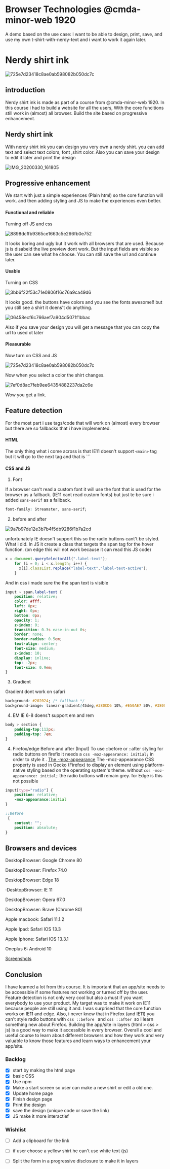 # Browser Technologies @cmda-minor-web 1920

A demo based on the use case: I want to be able to design, print, save, and use my own t-shirt-with-nerdy-text and i want to work it again later.


# Nerdy shirt ink 

<img width="" alt="725e7d23418c8ae0ab598082b050dc7c" src="https://user-images.githubusercontent.com/43183768/77921401-099f7380-72a0-11ea-8bdc-d02ed3e08cdd.png">



## introduction 

Nerdy shirt ink is made as part of a course from @cmda-minor-web 1920. In this course i had to build a website for all the users, With the core funcitions still work in (almost) all browser. Build the site based on progressive enhancement.

## Nerdy shirt ink
With nerdy shirt ink you can design you very own a nerdy shirt. you can add text and select text colors, font ,shirt color. Also you can save your design to edit it later and print the design

![IMG_20200330_161805](https://user-images.githubusercontent.com/43183768/77923067-2d63b900-72a2-11ea-8c36-ff9cd221a8b9.jpg)


## Progressive enhancement

We start with just a simple experiences (Plain html) so the core function will work. and then adding styling and JS to make the experiences even better.  

#### Functional and reliable

Turning off JS and css

<img width="" alt="8898dcffb9365ce1663c5e266fb0e752" src="https://user-images.githubusercontent.com/43183768/77923670-0d80c500-72a3-11ea-95b9-5baa6fae9be7.png">

It looks boring and ugly but it work with all browsers that are used. Because js is disabeld the live preview dont work. But the input fields are visible so the user can see what he choose. You can still save the url and continue later. 

#### Usable

Turning on CSS 

<img width="" alt="3bb6f22f53c71e0806f16c76a9ca49d6" src="https://user-images.githubusercontent.com/43183768/77924522-0908dc00-72a4-11ea-86ee-2745fe7aa668.png">

It looks good. the buttons have colors and you see the fonts awesome!! but you still see a shirt it doens't do anything.


<img width="" alt="06458ecf6c766aef7a904d5071f1bbac" src="https://user-images.githubusercontent.com/43183768/77925079-b8de4980-72a4-11ea-8100-1d25efa132eb.png">

Also if you save your design you will get a message that you can copy the url to used ot later

#### Pleasurable
Now turn on CSS and JS 

<img width="" alt="725e7d23418c8ae0ab598082b050dc7c" src="https://user-images.githubusercontent.com/43183768/77921401-099f7380-72a0-11ea-8bdc-d02ed3e08cdd.png">

Now when you select a color the shirt changes. 

<img width="" alt="7ef0d8ac7feb9ee64354882237da2c6e" src="https://user-images.githubusercontent.com/43183768/77925758-8d0f9380-72a5-11ea-8100-d4c504fe8dcb.png">

Wow you get a link. 


## Feature detection

For the most part i use tags/code that will work on (almost) every browser but there are so fallbacks that i have implemented.

#### HTML
The only thing what i come across is that IE11 doesn't support ```<main>``` tag but it will go to the next tag and that is ```<section>


#### CSS and JS

1. Font 

If a browser can't read a custom font it will use the font that is used for the browser as a fallback. (IE11 cant read custom fonts)
but just te be sure i added ```sans-serif``` as a fallback. 

```css
font-family: Streamster, sans-serif;
```
2. before and after

<img width="" alt="9a7b97de12e3b7b4f5db9286f1b7a2cd" src="https://user-images.githubusercontent.com/43183768/77926293-3fdff180-72a6-11ea-81ac-92b959c821bd.png">


unfortunately  IE  doesn't support this so the radio buttons cant't be styled.  What i did. In JS it create a class that targets the span tag for the hover function. (on edge this will not work because it can read this JS code)
```js
x = document.querySelectorAll(".label-text");
    for (i = 0; i < x.length; i++) {
      x[i].classList.replace("label-text","label-text-active");
    }
```
And in css i made sure the the span text is visible 
``` css
input ~ span.label-text {
    position: relative;
    color: #fff;
    left: 0px;
    right: 0px;
    bottom: 0px;
    opacity: 1;
    z-index: 0;
    transition: 0.3s ease-in-out 0s;
    border: none;
    border-radius: 0.5em;
    text-align: center;
    font-size: medium;
    z-index: 10;
    display: inline;
    top: -2px;
    font-size: 0.9em;
}
```
3. Gradient

Gradient dont work on safari

```css
background: #202024; /* fallback */
background-image: linear-gradient(45deg,#380CD6 10%, #E50AE7 50%, #380CD6 100%);
```

4. EM
IE 6-8 doens't support em and rem

```css
body > section {
    padding-top:112px;
    padding-top: 7em;
}
```

4. Firefox/edge Before and after (Input)
To use ::before or ::after styling for radio buttons on firefix it needs a ```css -moz-appearance: initial;``` in order to style it . [The -moz-appearance](https://developer.mozilla.org/en-US/docs/Web/CSS/appearance) The -moz-appearance CSS property is used in Gecko (Firefox) to display an element using platform-native styling based on the operating system's theme. without ```css -moz-appearance: initial;``` the radio buttons will remain grey. for Edge is this not possible

```css
input[type="radio"] {
    position: relative;
    -moz-appearance:initial
}

::before
 {
    content: "";
    position: absolute;
}

```

## Browsers and devices
DesktopBrowser: Google Chrome 80

DesktopBrowser: Firefox 74.0

DesktopBrowser: Edge 18

⋅DesktopBrowser: IE 11

DesktopBrowser: Opera 67.0

DesktopBrowser: Brave (Chrome 80)

Apple macbook: Safari 11.1.2

Apple Ipad: Safari IOS 13.3

Apple Iphone: Safari IOS 13.3.1

Oneplus 6: Android 10

[Screenshots](https://github.com/TheKevSter35/browser-technologies-1920/wiki/Browser-tests)


## Conclusion

I have learned a lot from this course. It is important that an app/site needs to be accessible if some features not working or turned off by the user. Feature detection is not only very cool but also a must if you want everybody to use your product. My target was to make it work on IE11 because people are still using it and. I was surprised that the core function works on IE11 and edge. Also, i never knew that in Firefox (and IE11) you can't style radio buttons with ```css ::before ``` and ```css ::after ```so I learn something new about Firefox. Building the app/site in layers (html > css > js)  is a good way to make it accessible in every browser. Overall a cool and useful course to learn about different browsers and how they work and very valuable to know those features and learn ways to enhancement your app/site. 

### Backlog
- [x] start by making the html page
- [x] basic CSS
- [X] Use npm
- [x] Make a start screen so user can make a new shirt or edit a old one.
- [x] Update home page
- [x] Finish design page
- [x] Print the design 
- [x] save the design (unique code or save the link)
- [x] JS make it more interactief 

### Wishlist
- [ ] Add a clipboard for the link
- [ ] if user choose a yellow shirt he can't use white text (js)
- [ ] Split the form in a progressive disclosure to make it in layers


